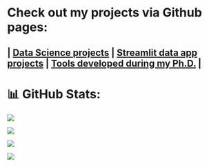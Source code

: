 <!--
**EdRey05/EdRey05** is a ✨ _special_ ✨ repository because its `README.md` (this file) appears on your GitHub profile.
-->
# Check out my projects via Github pages:
## |   [Data Science projects](https://edrey05.github.io/)  |   [Streamlit data app projects](https://edrey05.github.io/Streamlit_projects/)  |  [Tools developed during my Ph.D.](https://edrey05.github.io/Resources_for_Mulligan_Lab/)  |



# 📊 GitHub Stats:
[![](https://visitcount.itsvg.in/api?id=EdRey05&icon=0&color=1)](https://visitcount.itsvg.in)

![](https://github-readme-stats.vercel.app/api/top-langs/?username=EdRey05&theme=dark&hide_border=false&include_all_commits=false&count_private=false&layout=compact)

![](https://github-readme-stats.vercel.app/api?username=EdRey05&theme=dark&hide_border=false&include_all_commits=false&count_private=false)

![](https://github-readme-streak-stats.herokuapp.com/?user=EdRey05&theme=dark&hide_border=false)

<!-- Proudly created with GPRM ( https://gprm.itsvg.in ) -->
